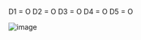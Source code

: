D1 = O
D2 = O
D3 = O
D4 = O
D5 = O

![image](https://github.com/user-attachments/assets/6425b1d9-5ea4-43c7-a468-c39cfc43e7e1)


